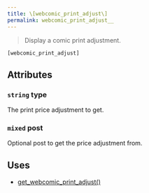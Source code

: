 ```yaml
---
title: \[webcomic_print_adjust\]
permalink: webcomic_print_adjust__
---
```


> Display a comic print adjustment.

```php
[webcomic_print_adjust]
```

## Attributes

### `string` type
The print price adjustment to get.

### `mixed` post
Optional post to get the price adjustment from.

## Uses
- [get_webcomic_print_adjust()](get_webcomic_print_adjust())
